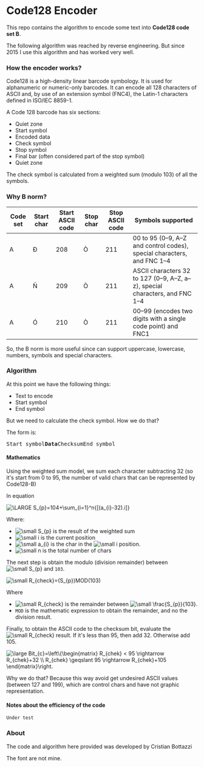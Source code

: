 # Code128 Encoder

This repo contains the algorithm to encode some text into **Code128 code set B**.

The following algorithm was reached by reverse engineering. But since 2015 I use this algorithm and has worked very well.

### How the encoder works?

Code128 is a high-density linear barcode symbology. It is used for alphanumeric or numeric-only barcodes. It can encode all 128 characters of ASCII and, by use of an extension symbol (FNC4), the Latin-1 characters defined in ISO/IEC 8859-1.

A Code 128 barcode has six sections:

  *  Quiet zone
  *  Start symbol
  *  Encoded data
  *  Check symbol
  *  Stop symbol
  *  Final bar (often considered part of the stop symbol)
  *  Quiet zone

The check symbol is calculated from a weighted sum (modulo 103) of all the symbols.

### Why B norm?

| Code set | Start char | Start ASCII code | Stop char | Stop ASCII code | Symbols supported |
| ------ | ------ | ------ | ------ | ------ | ------ |
| A | Ð | 208 | Ò | 211 | 00 to 95 (0–9, A–Z and control codes), special characters, and FNC 1–4 |
| A | Ñ | 209 | Ò | 211 | ASCII characters 32 to 127 (0–9, A–Z, a–z), special characters, and FNC 1–4 |
| A | Ó | 210 | Ò | 211 | 00–99 (encodes two digits with a single code point) and FNC1 |

So, the B norm is more useful since can support uppercase, lowercase, numbers, symbols and special characters.


### Algorithm

At this point we have the following things:
 * Text to encode
 * Start symbol
 * End symbol

But we need to calculate the check symbol. How we do that?

The form is:

<kbd>Start symbol</kbd><kbd>**Data**</kbd><kbd>Checksum</kbd><kbd>End symbol</kbd>

#### Mathematics
Using the weighted sum model, we sum each character subtracting 32 (so it's start from 0 to 95, the number of valid chars that can be represented by Code128-B)

In equation

<img src="https://latex.codecogs.com/gif.latex?\LARGE&space;S_{p}=104&plus;\sum_{i=1}^n{[(a_{i}-32).i]}" title="\LARGE S_{p}=104+\sum_{i=1}^n{[(a_{i}-32).i]}" />

Where:

 * <img src="https://latex.codecogs.com/png.latex?\dpi{150}&space;\small&space;S_{p}" title="\small S_{p}" /> is the result of the weighted sum
 * <img src="https://latex.codecogs.com/png.latex?\dpi{150}&space;\small&space;i" title="\small i" /> is the current position
 * <img src="https://latex.codecogs.com/png.latex?\dpi{150}&space;\small&space;a_{i}" title="\small a_{i}" /> is the char in the <img src="https://latex.codecogs.com/png.latex?\dpi{150}&space;\small&space;i" title="\small i" /> position.
 * <img src="https://latex.codecogs.com/png.latex?\dpi{150}&space;\small&space;n" title="\small n" /> is the total number of chars

The next step is obtain the modulo (division remainder) between <img src="https://latex.codecogs.com/png.latex?\dpi{150}&space;\small&space;S_{p}" title="\small S_{p}" /> and `103`.

<img src="https://latex.codecogs.com/png.latex?\dpi{150}&space;\small&space;R_{check}=(S_{p})MOD(103)" title="\small R_{check}=(S_{p})MOD(103)" />

Where

 * <img src="https://latex.codecogs.com/png.latex?\dpi{150}&space;\small&space;R_{c}" title="\small R_{check}" /> is the remainder between <img src="https://latex.codecogs.com/png.latex?\dpi{150}&space;\small&space;\frac{S_{p}}{103}" title="\small \frac{S_{p}}{103}" />.
 * `MOD` is the mathematic expression to obtain the remainder, and no the division result.

Finally, to obtain the ASCII code to the checksum bit, evaluate the <img src="https://latex.codecogs.com/png.latex?\dpi{150}&space;\small&space;R_{check}" title="\small R_{check}" /> result. If it's less than 95, then add 32. Otherwise add 105.

<img src="https://latex.codecogs.com/png.latex?\dpi{150}&space;\large&space;Bit_{c}=\left\{\begin{matrix}&space;R_{chek}&space;<&space;95&space;\rightarrow&space;R_{chek}&plus;32&space;\\&space;R_{chek}&space;\geqslant&space;95&space;\rightarrow&space;R_{chek}&plus;105&space;\end{matrix}\right." title="\large Bit_{c}=\left\{\begin{matrix} R_{chek} < 95 \rightarrow R_{chek}+32 \\ R_{chek} \geqslant 95 \rightarrow R_{chek}+105 \end{matrix}\right." />

Why we do that? Because this way avoid get undesired ASCII values (between 127 and 199), which are control chars and have not graphic representation.




#### Notes about the efficiency of the code
`Under test`



### About

The code and algorithm here provided was developed by Cristian Bottazzi

The font are not mine.




